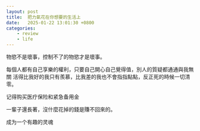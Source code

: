 ```yaml
---
layout: post
title:  把力氣花在你想要的生活上
date:   2025-01-22 13:01:30 +0800
categories: 
    - review
    - life
---
```


物慾不是壞事，控制不了的物慾才是壞事。

每個人都有自己享樂的權利，只要自己開心自己覺得值，別人的質疑都通通與我無關
活得比我好的我只有羨慕，比我差的我也不會指指點點，反正死的時候一切清零。

记得购买医疗保险和紧急备用金

一輩子還長著，沒什麼花掉的錢是賺不回來的。

成为一个有趣的灵魂